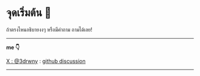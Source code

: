 # จุดเริ่มต้น 🌱

ถ้าตรงไหนอธิบายงงๆ หรือมีคำถาม ถามได้เลย!

---

**me 👇**

<a href="https://x.com/3drwny" target="_blank">X : @3drwny</a> : 
<a href="https://github.com/rwny/blender-classroom/discussions" target="_blank">github discussion</a>

---